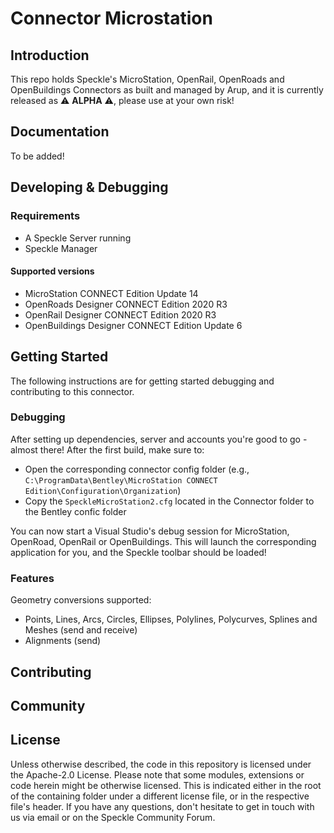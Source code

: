 # Connector Microstation


## Introduction

This repo holds Speckle's MicroStation, OpenRail, OpenRoads and OpenBuildings Connectors as built and managed by Arup, and it is currently released as ⚠ **ALPHA** ⚠, please use at your own risk!

## Documentation

To be added!

## Developing & Debugging

### Requirements

- A Speckle Server running
- Speckle Manager

#### Supported versions

- MicroStation CONNECT Edition Update 14
- OpenRoads Designer CONNECT Edition 2020 R3
- OpenRail Designer CONNECT Edition 2020 R3
- OpenBuildings Designer CONNECT Edition Update 6

## Getting Started

The following instructions are for getting started debugging and contributing to this connector.

### Debugging

After setting up dependencies, server and accounts you're good to go - almost there! After the first build, make sure to:

- Open the corresponding connector config folder (e.g., `C:\ProgramData\Bentley\MicroStation CONNECT Edition\Configuration\Organization`)
- Copy the `SpeckleMicroStation2.cfg` located in the Connector folder to the Bentley confic folder

You can now start a Visual Studio's debug session for MicroStation, OpenRoad, OpenRail or OpenBuildings. This will launch the corresponding application for you, and the Speckle toolbar should be loaded!

### Features

Geometry conversions supported:

- Points, Lines, Arcs, Circles, Ellipses, Polylines, Polycurves, Splines and Meshes (send and receive)
- Alignments (send)

## Contributing


## Community


## License

Unless otherwise described, the code in this repository is licensed under the Apache-2.0 License. Please note that some modules, extensions or code herein might be otherwise licensed. This is indicated either in the root of the containing folder under a different license file, or in the respective file's header. If you have any questions, don't hesitate to get in touch with us via email or on the Speckle Community Forum.
